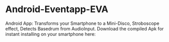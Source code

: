 # Android-Eventapp-EVA
Android App: Transforms your Smartphone to a Mini-Disco, Stroboscope effect, Detects Basedrum from AudioInput. Download the compiled Apk for instant installing on your smartphone here:
